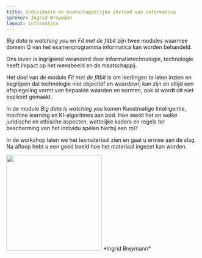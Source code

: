 ```yaml
---
title: Individuele en maatschappelijke invloed van informatica
spreker: Ingrid Breymann
layout: informatica
---
```


*Big data is watching you* en *Fit met de fitbit* zijn twee modules 
waarmee domein Q van het examenprogramma informatica kan worden behandeld. 

Ons leven is ingrijpend veranderd door informatietechnologie, 
technologie heeft impact op het mensbeeld en de maatschappij.

Het doel van de module *Fit met de fitbit* is om leerlingen te laten inzien en begrijpen 
dat technologie niet objectief en waardevrij kan zijn en 
altijd een afspiegeling vormt van bepaalde waarden en normen, 
ook al wordt dit niet expliciet gemaakt. 

In de module *Big data is watching you* komen Kunstmatige Intelligentie, 
machine learning en KI-algoritmes aan bod. 
Hoe werkt het en welke juridische en ethische aspecten, 
wettelijke kaders en regels ter bescherming van het individu spelen hierbij een rol?

In de workshop laten we het lesmateriaal zien en 
gaat u ermee aan de slag. 
Na afloop hebt u een goed beeld hoe het materiaal ingezet kan worden.

<img src="{{'/public/images/ingrid-breymann-portret.png' | relative_url}}" width="250">
*Ingrid Breymann*